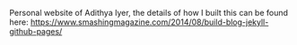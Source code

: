 Personal website of Adithya Iyer, the details of how I built this can be found here: https://www.smashingmagazine.com/2014/08/build-blog-jekyll-github-pages/
